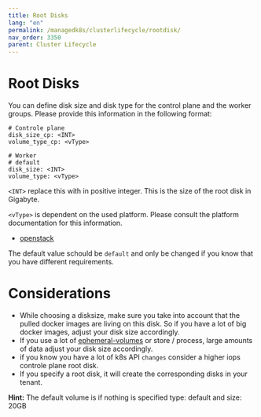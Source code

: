 ```yaml
---
title: Root Disks
lang: "en"
permalink: /managedk8s/clusterlifecycle/rootdisk/
nav_order: 3350
parent: Cluster Lifecycle
---
```

# Root Disks

You can define disk size and disk type for the control plane and the worker groups. Please provide this information in the following format:

```
# Controle plane
disk_size_cp: <INT>
volume_type_cp: <vType>

# Worker
# default
disk_size: <INT>
volume_type: <vType>
```

`<INT>` replace this with in positive integer. This is the size of the root disk in Gigabyte. 

`<vType>` is dependent on the used platform. Please consult the platform documentation for this information.
- [openstack](openstack/specs/volume_specification/)

The default value schould be `default` and only be changed if you know that you have different requirements.

# Considerations
* While choosing a disksize, make sure you take into account that the pulled docker images are living on this disk. So if you have a lot of big docker images, adjust your disk size accordingly. 
* If you use a lot of [ephemeral-volumes](https://kubernetes.io/docs/concepts/storage/ephemeral-volumes/) or store / process, large amounts of data adjust your disk size accordingly. 
* if you know you have a lot of k8s API `changes` consider a higher iops controle plane root disk.
* If you specify a root disk, it will create the corresponding disks in your tenant.

**Hint:** The default volume is if nothing is specified type: default and size: 20GB
